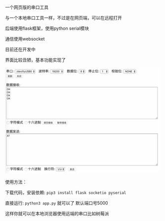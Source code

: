 一个网页版的串口工具

与一个本地串口工具一样，不过是在网页端，可以在远程打开

后端使用flask框架，使用python serial模块

通信使用websocket


目前还在开发中


界面比较丑陋，基本功能实现了

![主界面](./static/demo.jpg)

使用方法：

下载代码，安装依赖: `pip3 install flask socketio pyserial`

直接运行: `python3 app.py` 就可以了 默认端口号5000

这样你就可以在本地浏览器使用远端的串口比如树莓派

